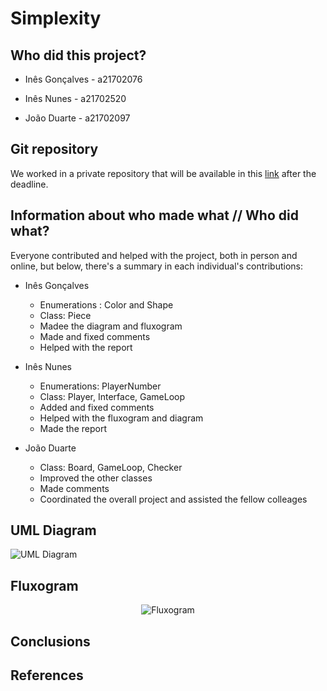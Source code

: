 # Simplexity

## Who did this project?

* Inês Gonçalves - a21702076

* Inês Nunes     - a21702520

* João Duarte    - a21702097

## Git repository

We worked in a private repository that will be available in this
[link](https://github.com/JoaoAlexandreDuarte/1-Projeto-LP) after the deadline.

## Information about who made what // Who did what?

Everyone contributed and helped with the project, both in person and online,
but below, there's a summary in each individual's contributions:

* Inês Gonçalves
    * Enumerations : Color and Shape 
    * Class: Piece
    * Madee the diagram and fluxogram
    * Made and fixed comments
    * Helped with the report

* Inês Nunes

    * Enumerations: PlayerNumber
    * Class: Player, Interface, GameLoop
    * Added and fixed comments
    * Helped with the fluxogram and diagram
    * Made the report

* João Duarte

    * Class: Board, GameLoop, Checker
    * Improved the other classes
    * Made comments
    * Coordinated the overall project and assisted the fellow colleages



## UML Diagram

![UML Diagram](https://i.imgur.com/nBJECWs.png)

## Fluxogram

<p align="center">
  <img src="https://i.imgur.com/APlLnv6.png" alt="Fluxogram"/>
</p>

## Conclusions

## References

